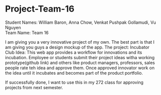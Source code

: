 # Project-Team-16
Student Names: William Baron, Anna Chow, Venkat Pushpak Gollamudi, Vu Nguyen	<br>
Team Name: Team 16

I am giving you a very innovative project of my own. The  best part is that I am giving  you guys a design mockup of the app.
The project: Incubator Club
Idea: This web app provides a workflow for innovations and its incubation. Employee or students submit  their project ideas witha  working  prototype(github link) and others like product managers, professors, sales people rate teh idea and approve them. Once approved innovator work on the idea until it incubates and becomes part of the product portfolio. 

If successfully done, I want to use this in my 272 class for approving projects from next semester. 

